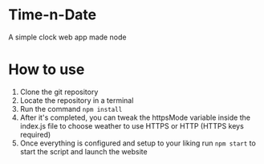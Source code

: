# Time-n-Date
A simple clock web app made node

# How to use
1. Clone the git repository
2. Locate the repository in a terminal
3. Run the command `npm install`
4. After it's completed, you can tweak the httpsMode variable inside the index.js file to choose weather to use HTTPS or HTTP (HTTPS keys required)
5. Once everything is configured and setup to your liking run `npm start` to start the script and launch the website
